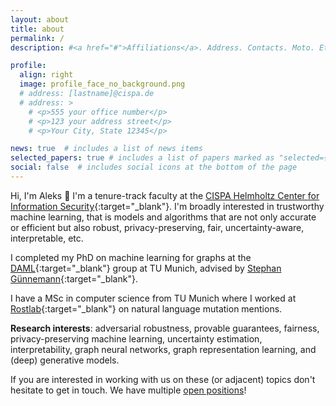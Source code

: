 ```yaml
---
layout: about
title: about
permalink: /
description: #<a href="#">Affiliations</a>. Address. Contacts. Moto. Etc.

profile:
  align: right
  image: profile_face_no_background.png
  # address: [lastname]@cispa.de
  # address: >
    # <p>555 your office number</p>
    # <p>123 your address street</p>
    # <p>Your City, State 12345</p>

news: true  # includes a list of news items
selected_papers: true # includes a list of papers marked as "selected={true}"
social: false  # includes social icons at the bottom of the page
---
```

Hi, I'm Aleks :wave: I'm a tenure-track faculty at the [CISPA Helmholtz Center for Information Security](https://cispa.de){:target="_blank"}. I'm broadly interested in trustworthy machine learning, 
that is models and algorithms that are not only accurate or efficient but also robust, privacy-preserving, fair, uncertainty-aware, interpretable, etc.
<!--  -->

I completed my PhD on machine learning for graphs at the [DAML](https://www.in.tum.de/daml/){:target="_blank"} group at TU Munich, advised by [Stephan Günnemann](https://www.in.tum.de/daml/team/guennemann/){:target="_blank"}.
<!-- During my PhD I interned at Google working with the graph mining team. -->
I have a MSc in computer science from TU Munich where I worked at [Rostlab](https://www.rostlab.org/){:target="_blank"} on natural language mutation mentions.
<!-- Before that I studied at the Faculty of Computer Science and Engineering in Skopje, North Macedonia. -->

**Research interests**: adversarial robustness, provable guarantees, fairness, privacy-preserving machine learning, uncertainty estimation, interpretability, graph neural networks, graph representation learning, and (deep) generative models.
<!--  -->
If you are interested in working with us on these (or adjacent) topics don't hesitate to get in touch.
We have multiple [open positions](/positions)! 
